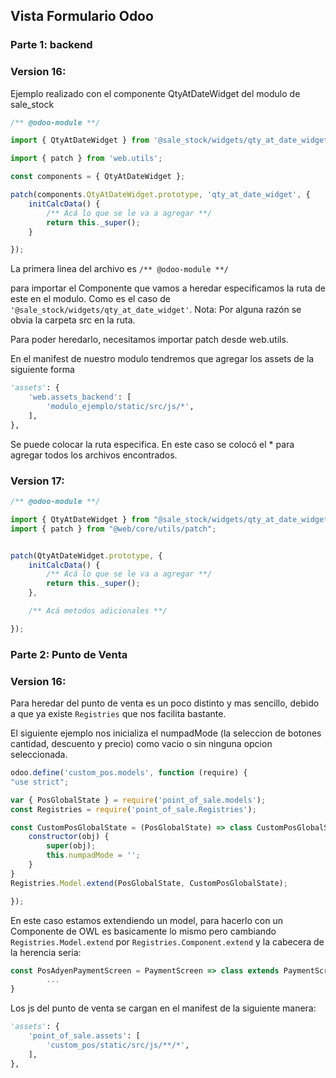 ## Vista Formulario Odoo

### Parte 1: backend

### **Version 16:** ###  

Ejemplo realizado con el componente QtyAtDateWidget del modulo de sale_stock

```js
/** @odoo-module **/

import { QtyAtDateWidget } from '@sale_stock/widgets/qty_at_date_widget';

import { patch } from 'web.utils';

const components = { QtyAtDateWidget };

patch(components.QtyAtDateWidget.prototype, 'qty_at_date_widget', {
    initCalcData() {
        /** Acá lo que se le va a agregar **/
        return this._super();
    }

});


```

La primera linea del archivo es `/** @odoo-module **/`

para importar el Componente que vamos a heredar especificamos la ruta de este en el modulo.
Como es el caso de `'@sale_stock/widgets/qty_at_date_widget'`. 
Nota: Por alguna razón se obvia la carpeta src en la ruta.

Para poder heredarlo, necesitamos importar patch desde web.utils.

En el manifest de nuestro modulo tendremos que agregar los assets de la siguiente forma

```python
'assets': {
    'web.assets_backend': [
        'modulo_ejemplo/static/src/js/*',
    ],
},
```

Se puede colocar la ruta especifica. En este caso se colocó el * para agregar todos los archivos encontrados.


### **Version 17:** ###  


```js
/** @odoo-module **/

import { QtyAtDateWidget } from "@sale_stock/widgets/qty_at_date_widget";
import { patch } from "@web/core/utils/patch";


patch(QtyAtDateWidget.prototype, {
    initCalcData() {
        /** Acá lo que se le va a agregar **/
        return this._super();
    },

    /** Acá metodos adicionales **/

});

```


### Parte 2: Punto de Venta

### **Version 16:** ###  

Para heredar del punto de venta es un poco distinto y mas sencillo, debido a que ya existe ```Registries``` que nos facilita bastante.


El siguiente ejemplo nos inicializa el numpadMode (la seleccion de botones cantidad, descuento y precio) como vacio o sin ninguna opcion seleccionada.

```js
odoo.define('custom_pos.models', function (require) {
"use strict";

var { PosGlobalState } = require('point_of_sale.models');
const Registries = require('point_of_sale.Registries');

const CustomPosGlobalState = (PosGlobalState) => class CustomPosGlobalState extends PosGlobalState {
    constructor(obj) {
        super(obj);
        this.numpadMode = '';
    }
}
Registries.Model.extend(PosGlobalState, CustomPosGlobalState);

});
```
En este caso estamos extendiendo un model, para hacerlo con un Componente de OWL es basicamente lo mismo pero cambiando ```Registries.Model.extend``` por ```Registries.Component.extend``` y la cabecera de la herencia seria:

```js
const PosAdyenPaymentScreen = PaymentScreen => class extends PaymentScreen {
        ...
}

```

Los js del punto de venta se cargan en el manifest de la siguiente manera:
```python
'assets': {
    'point_of_sale.assets': [
        'custom_pos/static/src/js/**/*',
    ],
},
```



